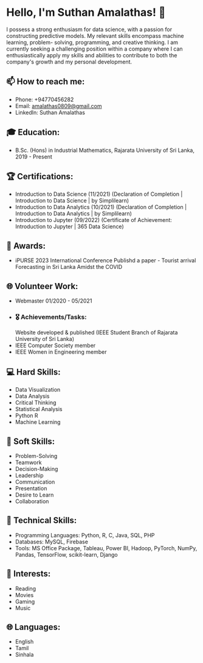 # Hello, I'm Suthan Amalathas! 👋

I possess a strong enthusiasm for
data science, with a passion for
constructing predictive models.
My relevant skills encompass
machine learning, problem-
solving, programming, and
creative thinking. I am currently
seeking a challenging position
within a company where I can
enthusiastically apply my skills and
abilities to contribute to both the
company's growth and my
personal development.
## 📫 How to reach me:
- Phone: +94770456282
- Email: amalathas0809@gmail.com
- LinkedIn: Suthan Amalathas

## 🎓 Education:
- B.Sc. (Hons) in Industrial Mathematics, Rajarata University of Sri Lanka, 2019 - Present

## 🏆 Certifications:
- Introduction to Data Science (11/2021)
  (Declaration of Completion | Introduction to Data Science | by
Simplilearn)
- Introduction to Data Analytics (10/2021)
  (Declaration of Completion | Introduction to Data Analytics | by
Simplilearn)
- Introduction to Jupyter (09/2022)
  (Certificate of Achievement: Introduction to Jupyter | 365 Data
Science)

## 🥇 Awards:
- iPURSE 2023 International Conference
 Publishd a paper - Tourist arrival Forecasting in Sri Lanka Amidst
 the COVID

## 🌐 Volunteer Work:
- Webmaster 01/2020 - 05/2021
- ### 🎖️ Achievements/Tasks:
  Website developed & published  (IEEE Student Branch of Rajarata University of Sri Lanka)
- IEEE Computer Society member
- IEEE Women in Engineering member


## 💻 Hard Skills:
- Data Visualization
- Data Analysis
- Critical Thinking
- Statistical Analysis
- Python R
- Machine Learning

## 🧠 Soft Skills:
- Problem-Solving
- Teamwork
- Decision-Making
- Leadership
- Communication
- Presentation
- Desire to Learn
- Collaboration

## 🔧 Technical Skills:
- Programming Languages: Python, R, C, Java, SQL, PHP
- Databases: MySQL, Firebase
- Tools: MS Office Package, Tableau, Power BI, Hadoop, PyTorch, NumPy, Pandas, TensorFlow, scikit-learn, Django

## 🎯 Interests:
- Reading
- Movies
- Gaming
- Music

## 🌐 Languages:
- English
- Tamil
- Sinhala

